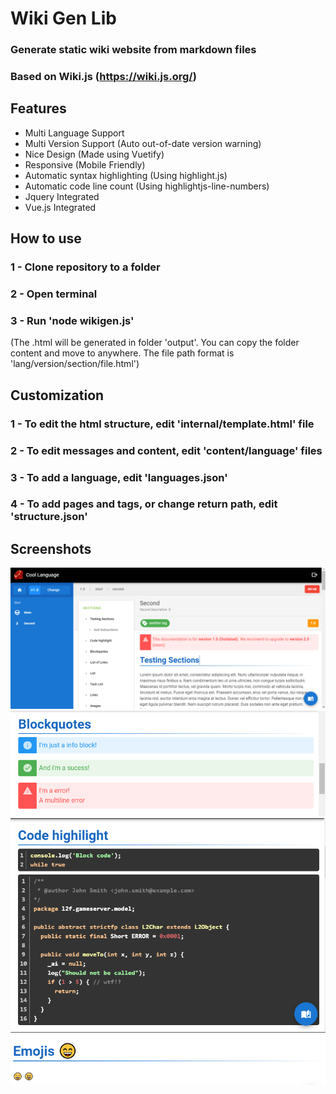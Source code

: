# Wiki Gen Lib
### Generate static wiki website from markdown files
### Based on Wiki.js (https://wiki.js.org/)
## Features
- Multi Language Support
- Multi Version Support (Auto out-of-date version warning)
- Nice Design (Made using Vuetify)
- Responsive (Mobile Friendly)
- Automatic syntax highlighting (Using highlight.js)
- Automatic code line count (Using highlightjs-line-numbers)
- Jquery Integrated
- Vue.js Integrated

## How to use
### 1 - Clone repository to a folder
### 2 - Open terminal
### 3 - Run 'node wikigen.js'
(The .html will be generated in folder 'output'. You can copy the folder content and move to anywhere. The file path format is 'lang/version/section/file.html')

## Customization
### 1 - To edit the html structure, edit 'internal/template.html' file
### 2 - To edit messages and content, edit 'content/language' files
### 3 - To add a language, edit 'languages.json'
### 4 - To add pages and tags, or change return path, edit 'structure.json'

## Screenshots
![Example](screenshots/first.png)
![Messages](screenshots/quotes.png)
![Highlight](screenshots/highlight.png)
![Emojis](screenshots/emojis.png)
